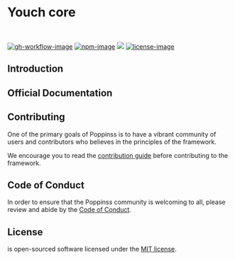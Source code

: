 # Youch core

<br />

[![gh-workflow-image]][gh-workflow-url] [![npm-image]][npm-url] ![][typescript-image] [![license-image]][license-url]

## Introduction

## Official Documentation

## Contributing

One of the primary goals of Poppinss is to have a vibrant community of users and contributors who believes in the principles of the framework.

We encourage you to read the [contribution guide](https://github.com/poppinss/.github/blob/main/docs/CONTRIBUTING.md) before contributing to the framework.

## Code of Conduct

In order to ensure that the Poppinss community is welcoming to all, please review and abide by the [Code of Conduct](https://github.com/poppinss/.github/blob/main/docs/CODE_OF_CONDUCT.md).

## License

<pkg-name> is open-sourced software licensed under the [MIT license](LICENSE.md).

[gh-workflow-image]: https://img.shields.io/github/actions/workflow/status/poppinss/youch-core/checks.yml?style=for-the-badge
[gh-workflow-url]: https://github.com/poppinss/youch-core/actions/workflows/checks.yml 'Github action'
[typescript-image]: https://img.shields.io/badge/Typescript-294E80.svg?style=for-the-badge&logo=typescript
[typescript-url]: "typescript"
[npm-image]: https://img.shields.io/npm/v/youch-core.svg?style=for-the-badge&logo=npm
[npm-url]: https://npmjs.org/package/youch-core 'npm'
[license-image]: https://img.shields.io/npm/l/youch-core?color=blueviolet&style=for-the-badge
[license-url]: LICENSE.md 'license'
